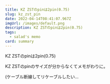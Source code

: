 ```yaml
---
title: KZ ZSTのpinは2pin(0.75)
slug: kz_zst_pin
date: 2022-04-14T08:41:07.967Z
imgUrl: /images/default.png
description: KZ ZSTのpinは2pin(0.75)
tags:
  - salad's memo
card: summary
---
```

KZ ZSTのpinは2pin(0.75)

KZ ZSTのpinのサイズが分からなくてメモがわりに。

(ケーブル断線してリケーブルしたい...